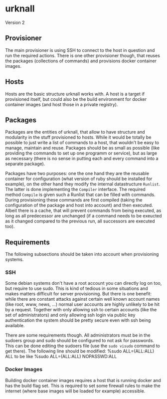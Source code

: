 # urknall
Version 2


## Provisioner
The main provisioner is using SSH to connect to the host in question and run the required actions. There is one other
provisioner though, that reuses the packages (collections of commands) and provisions docker container images.


## Hosts
Hosts are the basic structure urknall works with. A host is a target if provisioned itself, but could also be the build
environment for docker container images (and host those in a private registry).


## Packages
Packages are the entities of urknall, that allow to have structure and modularity in the stuff provisioned to hosts. While
it would be totally be possible to just write a list of commands to a host, that wouldn't be easy to manage, maintain
and reuse. Packages should be as small as possible (like providing the commands to set up one programm or service), but
as large as necessary (there is no sense in putting each and every command into a separate package).

Packages have two purposes: one the one hand they are the reusable container for configuration (what version of ruby
should be installed for example), on the other hand they modify the internal datastructure `Runlist`. The latter is done
implementing the `Compiler` interface. The required method `Compile` is given such a Runlist that can be filled with
commands. During provisioning these commands are first compiled (taking the configuration of the package and host into
account) and then executed. Albeit there is a cache, that will prevent commands from being executed, as long as all
predecessor are unchanged (if a command needs to be exeucted as it changed compared to the previous run, all successors
are executed too).


## Requirements
The following subsections should be taken into account when provisioning systems.


### SSH
Some debian systems don't have a root account you can directly log on too, but require to use sudo. This is kind of
tedious in some situations and makes matters difficult for server provisioning. But there is one benefit: while there
are constant attacks against certain well known account names (like root, www, news, ...) normal user accounts are
highly unlikely to be hit by a request. Together with only allowing ssh to certain accounts (like the set of
administrators) and only allowing ssh login via public key authentication the system should be pretty secure even with
ssh being available.

There are some requirements though. All administrators must be in the sudoers group and sudo should be
configured to not
ask for passwords. This can be done editing the sudoers file (use the `sudo visudo` command to get there). The following
line should be modified:
	%sudo ALL=(ALL:ALL) ALL
to be like
	%sudo ALL=(ALL:ALL) NOPASSWD:ALL


### Docker Images
Building docker container images requires a host that is running docker and has the build flag set. This is required to
set some firewall rules to make the internet (where base images will be loaded for example) accessible.


